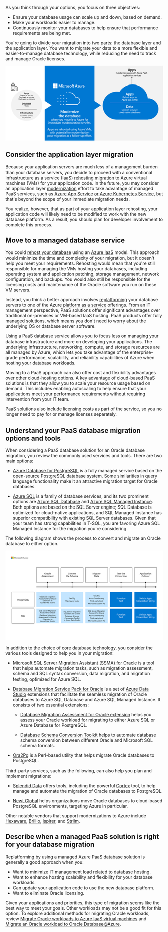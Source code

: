 As you think through your options, you focus on three objectives:

- Ensure your database usage can scale up and down, based on demand.
- Make your workloads easier to manage.
- Continuously monitor your databases to help ensure that performance requirements are being met.

You're going to divide your migration into two parts: the database layer and the application layer. You want to migrate your data to a more flexible and easier-to-manage database technology, while reducing the need to track and manage Oracle licenses.

![High-level diagram showing migration process: Rehost apps in IaaS, convert database to Azure cloud-native database.](../media/2-intro-diagram-mod-3.png)

## Consider the application layer migration

Because your application servers are much less of a management burden than your database servers, you decide to proceed with a conventional infrastructure as a service (IaaS) [rehosting migration](/azure/cloud-adoption-framework/adopt/migrate-or-modernize#migrate-rehost) to Azure virtual machines (VMs) for your application code. In the future, you may consider an application layer [modernization](/azure/cloud-adoption-framework/modernize/modernize-strategies/application-modernization) effort to take advantage of managed PaaS services, such as [Azure App Service](/azure/app-service/overview) [or Azure Kubernetes Service](/azure/aks/intro-kubernetes), but that's beyond the scope of your immediate migration needs.

You realize, however, that as part of your application layer rehosting, your application code will likely need to be modified to work with the new database platform. As a result, you should plan for developer involvement to complete this process.

## Move to a managed database service

You could [rehost your database](/azure/cloud-adoption-framework/adopt/migrate-or-modernize#migrate-rehost) using an [Azure IaaS](https://azure.microsoft.com/solutions/azure-iaas/) model. This approach would minimize the time and complexity of your migration, but it doesn't help you meet your requirements. Rehosting would mean that you're still responsible for managing the VMs hosting your databases, including operating system and application patching, storage management, network configuration, and backups. You would also still be responsible for the licensing costs and maintenance of the Oracle software you run on these VM servers.

Instead, you think a better approach involves [replatforming](/azure/cloud-adoption-framework/adopt/migrate-or-modernize#modernize-replatform) your database servers to one of the Azure [platform as a service](https://azure.microsoft.com/resources/cloud-computing-dictionary/what-is-paas) offerings. From an IT management perspective, PaaS solutions offer significant advantages over traditional on-premises or VM-based IaaS hosting. PaaS products offer fully managed solutions, which means you don't need to worry about the underlying OS or database server software.

Using a PaaS database service allows you to focus less on managing your database infrastructure and more on developing your applications. The underlying infrastructure, networking, compute, and storage resources are all managed by Azure, which lets you take advantage of the enterprise-grade performance, scalability, and reliability capabilities of Azure when hosting your database workloads.

Moving to a PaaS approach can also offer cost and flexibility advantages over other cloud-hosting options. A key advantage of cloud-based PaaS solutions is that they allow you to scale your resource usage based on demand. This includes enabling autoscaling to help ensure that your applications meet your performance requirements without requiring intervention from your IT team.

PaaS solutions also include licensing costs as part of the service, so you no longer need to pay for or manage licenses separately.

## Understand your PaaS database migration options and tools

When considering a PaaS database solution for an Oracle database migration, you review the commonly used services and tools. There are two main options:

- [Azure Database for PostgreSQL](/azure/postgresql/flexible-server/overview) is a fully managed service based on the open-source PostgreSQL database system. Some similarities in query language functionality make it an attractive migration target for Oracle databases.

- [Azure SQL](/azure/azure-sql/azure-sql-iaas-vs-paas-what-is-overview) is a family of database services, and its two prominent options are [Azure SQL Database](/azure/azure-sql/database/sql-database-paas-overview) and [Azure SQL Managed Instance](/azure/azure-sql/managed-instance/sql-managed-instance-paas-overview). Both options are based on the SQL Server engine; SQL Database is optimized for cloud-native applications, and SQL Managed Instance has superior compatibility with existing SQL Server databases. Given that your team has strong capabilities in T-SQL, you are favoring Azure SQL Managed Instance for the migration you're considering.

The following diagram shows the process to convert and migrate an Oracle database to either option.

![Diagram that shows steps in the process to convert and migrate Oracle to PostgreSQL and Oracle to SQL.](../media/2-conversion-process.png)

In addition to the choice of core database technology, you consider the various tools designed to help you in your migration:

- [Microsoft SQL Server Migration Assistant (SSMA) for Oracle](/sql/ssma/oracle/sql-server-migration-assistant-for-oracle-oracletosql) is a tool that helps automate migration tasks, such as migration assessment, schema and SQL syntax conversion, data migration, and migration testing, optimized for Azure SQL.

- [Database Migration Service Pack for Oracle](/azure-data-studio/extensions/database-migration-service-pack-for-oracle) is a set of [Azure Data Studio](/azure-data-studio/) extensions that facilitate the seamless migration of Oracle databases to Azure SQL Database and Azure SQL Managed Instance. It consists of two essential extensions:

    - [Database Migration Assessment for Oracle extension](/azure-data-studio/extensions/database-migration-assessment-for-oracle-extension) helps you assess your Oracle workload for migrating to either Azure SQL or Azure Database for PostgreSQL.
    
    - [Database Schema Conversion Toolkit](/azure-data-studio/extensions/dsct/database-schema-conversion-toolkit) helps to automate database schema conversion between different Oracle and Microsoft SQL schema formats.

- [Ora2Pg](https://ora2pg.darold.net/documentation.html#Ora2Pg-usage) is a Perl-based utility that helps migrate Oracle databases to PostgreSQL.

Third-party services, such as the following, can also help you plan and implement migrations:

- [Splendid Data](https://www.splendiddata.com/) offers tools, including the powerful [Cortex](https://www.splendiddata.com/cortex/) tool, to help manage and automate the migration of Oracle databases to PostgreSQL.

- [Newt Global](https://newtglobal.com/) helps organizations move Oracle databases to cloud-based PostgreSQL environments, targeting Azure in particular.

Other notable vendors that support modernizations to Azure include [Hexaware](https://hexaware.com/), [Brillio](https://www.brillio.com/), [Ispirer](https://www.ispirer.com/), and [Striim](https://www.striim.com/).

## Describe when a managed PaaS solution is right for your database migration

Replatforming by using a managed Azure PaaS database solution is generally a good approach when you:

- Want to minimize IT management load related to database hosting.
- Want to enhance hosting scalability and flexibility for your database workloads.
- Can update your application code to use the new database platform.
- Want to eliminate Oracle licensing.

Given your applications and priorities, this type of migration seems like the best way to meet your goals. Other workloads may not be a good fit for this option. To explore additional methods for migrating Oracle workloads, review [Migrate Oracle workloads to Azure IaaS virtual machines](/training/modules/migrate-oracle-workload-azure-iaas) and [Migrate an Oracle workload to Oracle Database@Azure](/training/modules/migrate-oracle-workload-azure-odaa).
